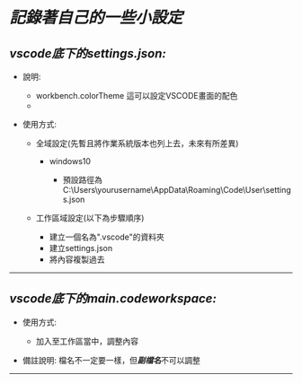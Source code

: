 # ***記錄著自己的一些小設定***

*vscode底下的settings.json:*
---
* 說明:

    * workbench.colorTheme 這可以設定VSCODE畫面的配色
    * 

* 使用方式:

    * 全域設定(先暫且將作業系統版本也列上去，未來有所差異)

        * windows10

            * 預設路徑為 C:\Users\yourusername\AppData\Roaming\Code\User\settings.json

    * 工作區域設定(以下為步驟順序)

        * 建立一個名為".vscode"的資料夾
        * 建立settings.json
        * 將內容複製過去

---
*vscode底下的main.codeworkspace:*
---
* 使用方式:

    * 加入至工作區當中，調整內容

* 備註說明: 檔名不一定要一樣，但***副檔名***不可以調整

---

